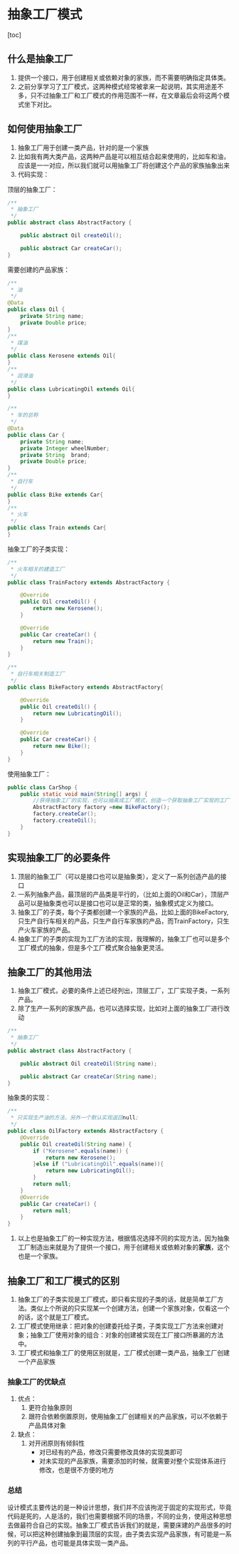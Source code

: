 # 抽象工厂模式

\[toc\]

## 什么是抽象工厂

1. 提供一个接口，用于创建相关或依赖对象的家族，而不需要明确指定具体类。
2. 之前分享学习了工厂模式，这两种模式经常被拿来一起说明，其实用途差不多，只不过抽象工厂和工厂模式的作用范围不一样，在文章最后会将这两个模式坐下对比。

## 如何使用抽象工厂

1. 抽象工厂用于创建一类产品，针对的是一个家族
2. 比如我有两大类产品，这两种产品是可以相互结合起来使用的，比如车和油，应该是一一对应，所以我们就可以用抽象工厂将创建这个产品的家族抽象出来
3. 代码实现：

顶层的抽象工厂：

```java
/**
 * 抽象工厂
 */
public abstract class AbstractFactory {

    public abstract Oil createOil();

    public abstract Car createCar();
}
```

需要创建的产品家族：

```java
/**
 * 油
 */
@Data
public class Oil {
    private String name;
    private Double price;
}
/**
 * 煤油
 */
public class Kerosene extends Oil{
}
/**
 * 润滑油
 */
public class LubricatingOil extends Oil{
}
```

```java
/**
 * 车的总称
 */
@Data
public class Car {
    private String name;
    private Integer wheelNumber;
    private String  brand;
    private Double price;
}
/**
 * 自行车
 */
public class Bike extends Car{
}
/**
 * 火车
 */
public class Train extends Car{
}
```

抽象工厂的子类实现：

```java
/**
 * 火车相关的建造工厂
 */
public class TrainFactory extends AbstractFactory {

    @Override
    public Oil createOil() {
        return new Kerosene();
    }

    @Override
    public Car createCar() {
        return new Train();
    }
}

/**
 * 自行车相关制造工厂
 */
public class BikeFactory extends AbstractFactory{

    @Override
    public Oil createOil() {
        return new LubricatingOil();
    }

    @Override
    public Car createCar() {
        return new Bike();
    }
}
```

使用抽象工厂：

```java
public class CarShop {
    public static void main(String[] args) {
        //获得抽象工厂的实现，也可以抽离成工厂模式，创造一个获取抽象工厂实现的工厂
        AbstractFactory factory =new BikeFactory();
        factory.createCar();
        factory.createOil();
    }
}
```

## 实现抽象工厂的必要条件

1. 顶层的抽象工厂（可以是接口也可以是抽象类），定义了一系列创造产品的接口
2. 一系列抽象产品，最顶层的产品类是平行的，（比如上面的Oil和Car），顶层产品可以是抽象类也可以是接口也可以是正常的类，抽象模式定义为接口。
3. 抽象工厂的子类，每个子类都创建一个家族的产品，比如上面的BikeFactory,只生产自行车相关的产品，只生产自行车家族的产品，而TrainFactory，只生产火车家族的产品。
4. 抽象工厂的子类的实现为工厂方法的实现，我理解的，抽象工厂也可以是多个工厂模式的抽象，但是多个工厂模式聚合抽象更灵活。

## 抽象工厂的其他用法

1. 抽象工厂模式，必要的条件上述已经列出，顶层工厂，工厂实现子类，一系列产品。
2. 除了生产一系列的家族产品，也可以选择实现，比如对上面的抽象工厂进行改动

```java
/**
 * 抽象工厂
 */
public abstract class AbstractFactory {

    public abstract Oil createOil(String name);

    public abstract Car createCar(String name);
}
```

抽象类的实现：

```java
/**
 * 只实现生产油的方法，另外一个默认实现返回null;
 */
public class OilFactory extends AbstractFactory {
    @Override
    public Oil createOil(String name) {
        if ("Kerosene".equals(name)) {
            return new Kerosene();
        }else if ("LubricatingOil".equals(name)){
            return new LubricatingOil();
        }
        return null;
    }
    @Override
    public Car createCar() {
        return null;
    }
}
```

1. 以上也是抽象工厂的一种实现方法，根据情况选择不同的实现方法，因为抽象工厂制造出来就是为了提供一个接口，用于创建相关或依赖对象的**家族**，这个也是一个家族。

## 抽象工厂和工厂模式的区别

1. 抽象工厂的子类实现是工厂模式，即只看实现的子类的话，就是简单工厂方法。类似上个所说的只实现某一个创建方法，创建一个家族对象，仅看这一个的话，这个就是工厂模式。
2. 工厂模式使用继承：把对象的创建委托给子类，子类实现工厂方法来创建对象；抽象工厂使用对象的组合：对象的创建被实现在工厂接口所暴漏的方法中。
3. 工厂模式和抽象工厂的使用区别就是，工厂模式创建一类产品，抽象工厂创建一个产品家族

### 抽象工厂的优缺点

1. 优点：
   1. 更符合抽象原则
   2. 跟符合依赖倒置原则，使用抽象工厂创建相关的产品家族，可以不依赖于产品具体对象
2. 缺点：
   1. 对开闭原则有倾斜性
      * 对已经有的产品，修改只需要修改具体的实现类即可
      * 对未实现的产品家族，需要添加的时候，就需要对整个实现体系进行修改，也是很不方便的地方

### 总结

设计模式主要传达的是一种设计思想，我们并不应该拘泥于固定的实现形式，毕竟代码是死的，人是活的，我们也需要根据不同的场景，不同的业务，使用这种思想去做最符合自己的实现。抽象工厂模式告诉我们的就是，需要床建的产品很多的时候，可以把这种创建抽象到最顶层的实现，由子类去实现产品家族，有可能是一系列的平行产品，也可能是具体实现一类产品。

